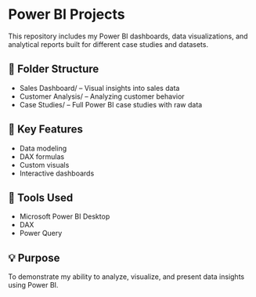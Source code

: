 # Power BI Projects

This repository includes my Power BI dashboards, data visualizations, and analytical reports built for different case studies and datasets.

## 📁 Folder Structure
- Sales Dashboard/ – Visual insights into sales data
- Customer Analysis/ – Analyzing customer behavior
- Case Studies/ – Full Power BI case studies with raw data

## 📌 Key Features
- Data modeling
- DAX formulas
- Custom visuals
- Interactive dashboards

## 📂 Tools Used
- Microsoft Power BI Desktop
- DAX
- Power Query

## 💡 Purpose
To demonstrate my ability to analyze, visualize, and present data insights using Power BI.
